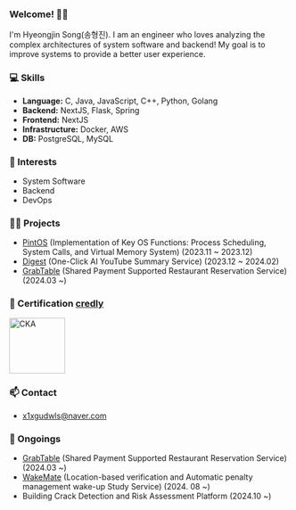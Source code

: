 ### Welcome! 🙋‍♂️
I'm Hyeongjin Song(송형진). I am an engineer who loves analyzing the complex architectures of system software and backend! My goal is to improve systems to provide a better user experience.

### 💻 Skills
- **Language:** C, Java, JavaScript, C++, Python, Golang
- **Backend:** NextJS, Flask, Spring
- **Frontend:** NextJS
- **Infrastructure:** Docker, AWS
- **DB:** PostgreSQL, MySQL

### 💖 Interests
- System Software
- Backend
- DevOps

### 👨‍💻 Projects
- [PintOS](https://github.com/gitFILO/pintos-kaist) (Implementation of Key OS Functions: Process Scheduling, System Calls, and Virtual Memory System) (2023.11 ~ 2023.12)
- [Digest](https://github.com/jungle-digestify/digestify) (One-Click AI YouTube Summary Service) (2023.12 ~ 2024.02)
- [GrabTable](https://github.com/GrabTable/GrabTable) (Shared Payment Supported Restaurant Reservation Service) (2024.03 ~)

### 🥇 Certification [credly](https://www.credly.com/badges/bd069dcc-76a7-4ed8-b801-3bb98248710c)
<a href="https://www.credly.com/badges/bd069dcc-76a7-4ed8-b801-3bb98248710c">
<img src="https://github.com/user-attachments/assets/803bb84f-7afa-4400-92f2-a9f42971c42f" alt="CKA" width="100" height="100">
</a>

### 📫 Contact
- x1xgudwls@naver.com

### 🏃 Ongoings
- [GrabTable](https://github.com/GrabTable/GrabTable) (Shared Payment Supported Restaurant Reservation Service) (2024.03 ~)
- [WakeMate](https://github.com/gitFILO/wakeupmate) (Location-based verification and Automatic penalty management wake-up Study Service) (2024. 08 ~)
- Building Crack Detection and Risk Assessment Platform (2024.10 ~)

<!--
**gitFILO/gitFILO** is a ✨ _special_ ✨ repository because its `README.md` (this file) appears on your GitHub profile.

Here are some ideas to get you started:

- 🔭 I’m currently working on ...
- 🌱 I’m currently learning ...
- 👯 I’m looking to collaborate on ...
- 🤔 I’m looking for help with ...
- 💬 Ask me about ...
- 📫 How to reach me: ...
- 😄 Pronouns: ...
- ⚡ Fun fact: ...
-->
